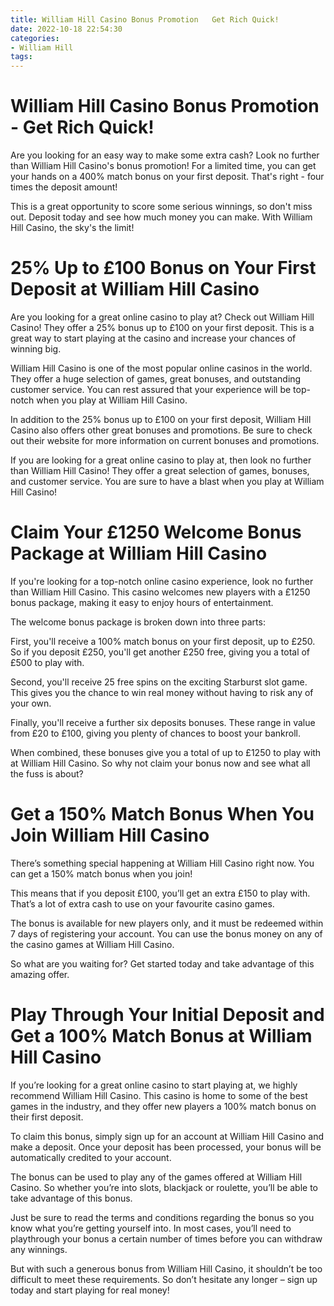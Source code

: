 ```yaml
---
title: William Hill Casino Bonus Promotion   Get Rich Quick!
date: 2022-10-18 22:54:30
categories:
- William Hill
tags:
---
```



#  William Hill Casino Bonus Promotion - Get Rich Quick!

Are you looking for an easy way to make some extra cash? Look no further than William Hill Casino's bonus promotion! For a limited time, you can get your hands on a 400% match bonus on your first deposit. That's right - four times the deposit amount!

This is a great opportunity to score some serious winnings, so don't miss out. Deposit today and see how much money you can make. With William Hill Casino, the sky's the limit!

#  25% Up to £100 Bonus on Your First Deposit at William Hill Casino

Are you looking for a great online casino to play at? Check out William Hill Casino! They offer a 25% bonus up to £100 on your first deposit. This is a great way to start playing at the casino and increase your chances of winning big.

William Hill Casino is one of the most popular online casinos in the world. They offer a huge selection of games, great bonuses, and outstanding customer service. You can rest assured that your experience will be top-notch when you play at William Hill Casino.

In addition to the 25% bonus up to £100 on your first deposit, William Hill Casino also offers other great bonuses and promotions. Be sure to check out their website for more information on current bonuses and promotions.

If you are looking for a great online casino to play at, then look no further than William Hill Casino! They offer a great selection of games, bonuses, and customer service. You are sure to have a blast when you play at William Hill Casino!

#  Claim Your £1250 Welcome Bonus Package at William Hill Casino

If you're looking for a top-notch online casino experience, look no further than William Hill Casino. This casino welcomes new players with a £1250 bonus package, making it easy to enjoy hours of entertainment.

The welcome bonus package is broken down into three parts:

First, you'll receive a 100% match bonus on your first deposit, up to £250. So if you deposit £250, you'll get another £250 free, giving you a total of £500 to play with.

Second, you'll receive 25 free spins on the exciting Starburst slot game. This gives you the chance to win real money without having to risk any of your own.

Finally, you'll receive a further six deposits bonuses. These range in value from £20 to £100, giving you plenty of chances to boost your bankroll.

When combined, these bonuses give you a total of up to £1250 to play with at William Hill Casino. So why not claim your bonus now and see what all the fuss is about?

#  Get a 150% Match Bonus When You Join William Hill Casino

There’s something special happening at William Hill Casino right now. You can get a 150% match bonus when you join!

This means that if you deposit £100, you’ll get an extra £150 to play with. That’s a lot of extra cash to use on your favourite casino games.

The bonus is available for new players only, and it must be redeemed within 7 days of registering your account. You can use the bonus money on any of the casino games at William Hill Casino.

So what are you waiting for? Get started today and take advantage of this amazing offer.

#  Play Through Your Initial Deposit and Get a 100% Match Bonus at William Hill Casino

If you’re looking for a great online casino to start playing at, we highly recommend William Hill Casino. This casino is home to some of the best games in the industry, and they offer new players a 100% match bonus on their first deposit.

To claim this bonus, simply sign up for an account at William Hill Casino and make a deposit. Once your deposit has been processed, your bonus will be automatically credited to your account.

The bonus can be used to play any of the games offered at William Hill Casino. So whether you’re into slots, blackjack or roulette, you’ll be able to take advantage of this bonus.

Just be sure to read the terms and conditions regarding the bonus so you know what you’re getting yourself into. In most cases, you’ll need to playthrough your bonus a certain number of times before you can withdraw any winnings.

But with such a generous bonus from William Hill Casino, it shouldn’t be too difficult to meet these requirements. So don’t hesitate any longer – sign up today and start playing for real money!